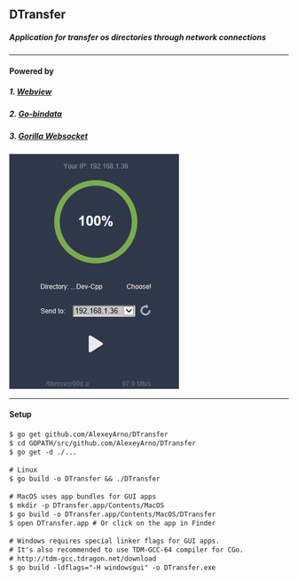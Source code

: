 ## DTransfer
##### Application for transfer os directories through network connections
---
#### Powered by 
##### 1. [Webview](https://github.com/zserge/webview)
##### 2. [Go-bindata](https://github.com/jteeuwen/go-bindata)
##### 3. [Gorilla Websocket](https://github.com/gorilla/websocket)

![example](https://github.com/AlexeyArno/DTransfer/blob/master/present/1st.png)

---
#### Setup

```
$ go get github.com/AlexeyArno/DTransfer
$ cd GOPATH/src/github.com/AlexeyArno/DTransfer
$ go get -d ./...

# Linux
$ go build -o DTransfer && ./DTransfer

# MacOS uses app bundles for GUI apps
$ mkdir -p DTransfer.app/Contents/MacOS
$ go build -o DTransfer.app/Contents/MacOS/DTransfer
$ open DTransfer.app # Or click on the app in Finder

# Windows requires special linker flags for GUI apps.
# It's also recommended to use TDM-GCC-64 compiler for CGo.
# http://tdm-gcc.tdragon.net/download
$ go build -ldflags="-H windowsgui" -o DTransfer.exe
```



